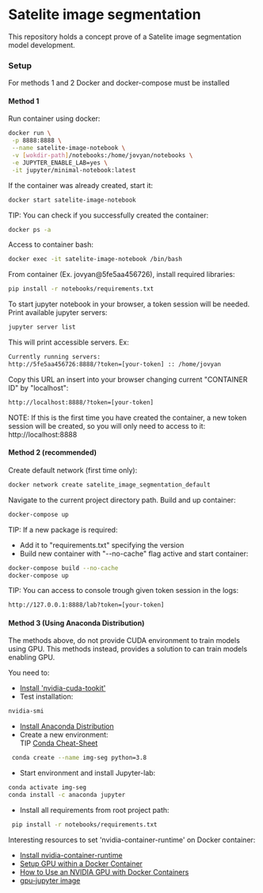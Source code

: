 # Satelite image segmentation

This repository holds a concept prove of a Satelite image segmentation model development.

### Setup

For methods 1 and 2 Docker and docker-compose must be installed

#### Method 1

Run container using docker:
```bash
docker run \
 -p 8888:8888 \
 --name satelite-image-notebook \
 -v [wokdir-path]/notebooks:/home/jovyan/notebooks \
 -e JUPYTER_ENABLE_LAB=yes \
 -it jupyter/minimal-notebook:latest
```
If the container was already created, start it:
```bash
docker start satelite-image-notebook
```
TIP: You can check if you successfully created the container:
```bash
docker ps -a
```
Access to container bash:
```bash
docker exec -it satelite-image-notebook /bin/bash
```
From container (Ex. jovyan@5fe5aa456726), install required libraries:
```bash
pip install -r notebooks/requirements.txt
```
To start jupyter notebook in your browser, a token session will be needed. Print available jupyter servers:
```bash
jupyter server list
```
This will print accessible servers. Ex:
```txt
Currently running servers:
http://5fe5aa456726:8888/?token=[your-token] :: /home/jovyan
```
Copy this URL an insert into your browser changing current "CONTAINER ID" by "localhost":
```txt
http://localhost:8888/?token=[your-token]
```
NOTE: If this is the first time you have created the container, a new token session will be created,
so you will only need to access to it:\
http://localhost:8888

#### Method 2 (recommended)

Create default network (first time only):
```bash
docker network create satelite_image_segmentation_default
```
Navigate to the current project directory path.
Build and up container:
```bash
docker-compose up
```
TIP: If a new package is required:
 - Add it to "requirements.txt" specifying the version 
 - Build new container with "--no-cache" flag active and start container:
```bash
docker-compose build --no-cache
docker-compose up
```
TIP: You can access to console trough given token session in the logs:
```txt
http://127.0.0.1:8888/lab?token=[your-token]
```

#### Method 3 (Using Anaconda Distribution)

The methods above, do not provide CUDA environment to train models using GPU.
This methods instead, provides a solution to can train models enabling GPU.

You need to:
 - [Install 'nvidia-cuda-tookit'](https://docs.nvidia.com/cuda/cuda-installation-guide-linux/index.html)
 - Test installation:
```bash
nvidia-smi 
 ```
 - [Install Anaconda Distribution](https://docs.anaconda.com/anaconda/install/linux/)
 - Create a new environment:\
TIP [Conda Cheat-Sheet](https://docs.conda.io/projects/conda/en/4.6.0/_downloads/52a95608c49671267e40c689e0bc00ca/conda-cheatsheet.pdf)

```bash
 conda create --name img-seg python=3.8
 ```
 - Start environment and install Jupyter-lab:
```bash
conda activate img-seg
conda install -c anaconda jupyter
 ```
 - Install all requirements from root project path:
```bash
 pip install -r notebooks/requirements.txt
 ```

Interesting resources to set 'nvidia-container-runtime' on Docker container:
 - [Install nvidia-container-runtime](https://docs.docker.com/config/containers/resource_constraints/#gpu)
 - [Setup GPU within a Docker Container](https://towardsdatascience.com/how-to-properly-use-the-gpu-within-a-docker-container-4c699c78c6d1)
 - [How to Use an NVIDIA GPU with Docker Containers](https://www.howtogeek.com/devops/how-to-use-an-nvidia-gpu-with-docker-containers/)
 - [gpu-jupyter image](https://hub.docker.com/r/cschranz/gpu-jupyter)
